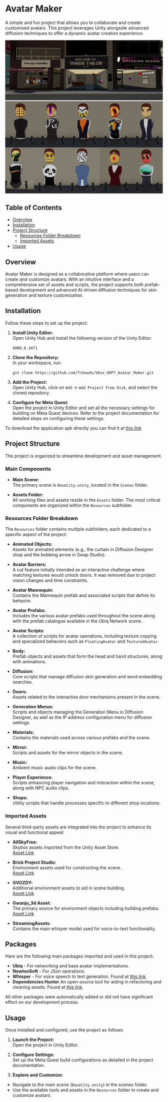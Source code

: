 # Avatar Maker

A simple and fun project that allows you to collaborate and create customised avatars. This project leverages Unity alongside advanced diffusion techniques to offer a dynamic avatar creation experience.

![City Scene Shops](Images/CitySceneShops.png)
![Diffusion Skin Examples](Images/diffusion_skin_examples.png)

## Table of Contents

- [Overview](#overview)
- [Installation](#installation)
- [Project Structure](#project-structure)
  - [Resources Folder Breakdown](#resources-folder-breakdown)
  - [Imported Assets](#imported-assets)
- [Usage](#usage)

## Overview

Avatar Maker is designed as a collaborative platform where users can create and customize avatars. With an intuitive interface and a comprehensive set of assets and scripts, the project supports both prefab-based development and advanced AI-driven diffusion techniques for skin generation and texture customization.

## Installation

Follow these steps to set up the project:

1. **Install Unity Editor:**  
   Open Unity Hub and install the following version of the Unity Editor:

   `6000.0.34f1`

2. **Clone the Repository:**  
   In your workspace, run:

   `git clone https://github.com/Tchowds/VEnv_GRP7_Avatar_Maker.git`

3. **Add the Project:**  
   Open Unity Hub, click on `Add` → `Add Project From Disk`, and select the cloned repository.

4. **Configure for Meta Quest:**  
   Open the project in Unity Editor and set all the necessary settings for building on Meta Quest devices. Refer to the project documentation for detailed steps on configuring these settings.

To download the application apk directly you can find it at [this link](https://liveuclac-my.sharepoint.com/:u:/g/personal/zcabfab_ucl_ac_uk/EajW1xWZkqVDi9xtj5YAV4kBWFELjfcmnxjXfKrv3kkhFQ?e=5If7cH)

## Project Structure

The project is organized to streamline development and asset management.

### Main Components

- **Main Scene:**  
  The primary scene is `BaseCity.unity`, located in the `Scenes` folder.

- **Assets Folder:**  
  All working files and assets reside in the `Assets` folder. The most critical components are organized within the `Resources` subfolder.

### Resources Folder Breakdown

The `Resources` folder contains multiple subfolders, each dedicated to a specific aspect of the project:

- **Animated Objects:**  
  Assets for animated elements (e.g., the curtain in Diffusion Designer shop and the bobbing arrow in Swap Studio).

- **Avatar Barriers:**  
  A cut feature initially intended as an interactive challenge where matching textures would unlock doors. It was removed due to project vision changes and time constraints.

- **Avatar Mannequin:**  
  Contains the Mannequin prefab and associated scripts that define its behavior.

- **Avatar Prefabs:**  
  Includes the various avatar prefabs used throughout the scene along with the prefab catalogue available in the Ubiq Network scene.

- **Avatar Scripts:**  
  A collection of scripts for avatar operations, including texture copying and specialized behaviors such as `FloatingAvatar` and `TexturedAvatar`.

- **Body:**  
  Prefab objects and assets that form the head and hand structures, along with animations.

- **Diffusion:**  
  Core scripts that manage diffusion skin generation and word embedding searches.

- **Doors:**  
  Assets related to the interactive door mechanisms present in the scene.

- **Generation Menus:**  
  Scripts and objects managing the Generation Menu in Diffusion Designer, as well as the IP address configuration menu for diffusion settings.

- **Materials:**  
  Contains the materials used across various prefabs and the scene.

- **Mirror:**  
  Scripts and assets for the mirror objects in the scene.

- **Music:**  
  Ambient music audio clips for the scene.

- **Player Experience:**  
  Scripts enhancing player navigation and interaction within the scene, along with NPC audio clips.

- **Shops:**  
  Utility scripts that handle processes specific to different shop locations.

### Imported Assets

Several third-party assets are integrated into the project to enhance its visual and functional appeal:

- **AllSkyFree:**  
  Skybox assets imported from the Unity Asset Store.  
  [Asset Link](https://assetstore.unity.com/packages/2d/textures-materials/sky/allsky-free-10-sky-skybox-set-146014?srsltid=AfmBOooFDHfwItDwKshKlr22H0hIsHYAw9PCGpSXm-NY7QC20XHATA8u)

- **Brick Project Studio:**  
  Environment assets used for constructing the scene.  
  [Asset Link](https://assetstore.unity.com/packages/3d/environments/apartment-kit-124055)

- **GVOZDY:**  
  Additional environment assets to aid in scene building.  
  [Asset Link](https://assetstore.unity.com/packages/3d/props/cardboard-boxes-with-tape-305511)

- **Gwanju_3d Asset:**  
  The primary source for environment objects including building prefabs.  
  [Asset Link](https://assetstore.unity.com/publishers/99761)

- **StreamingAssets:**  
  Contains the main whisper model used for voice-to-text functionality.

## Packages

Here are the following main packages imported and used in this project:

- **Ubiq** - For networking and base avatar implementations.
- **NewtonSoft** - For JSon operations.
- **Whisper** - For voice speech to text generation. Found at [this link](https://github.com/Macoron/whisper.unity).
- **Dependencies Hunter** An open-source tool for aiding in refactoring and cleaning assets. Found at [this link](https://github.com/AlexeyPerov/Unity-Dependencies-Hunter).

All other packages were automatically added or did not have significant effect on our development process.

## Usage

Once installed and configured, use the project as follows:

1. **Launch the Project:**  
   Open the project in Unity Editor.

2. **Configure Settings:**  
   Set up the Meta Quest build configurations as detailed in the project documentation.

3. **Explore and Customize:**

- Navigate to the main scene (`BaseCity.unity`) in the scenes folder.
- Use the available tools and assets in the `Resources` folder to create and customize avatars.
